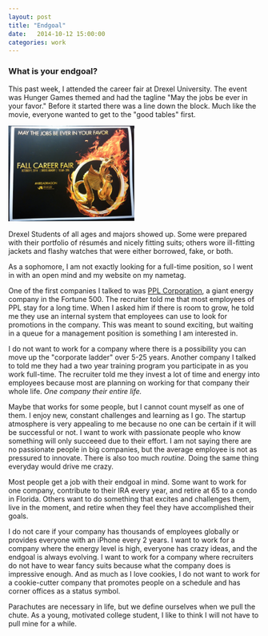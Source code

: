 ```yaml
---
layout: post
title: "Endgoal"
date:   2014-10-12 15:00:00
categories: work
---
```


### What is your endgoal?

This past week, I attended the career fair at Drexel University. The event was Hunger Games themed and had the tagline "May the jobs be ever in your favor." Before it started there was a line down the block. Much like the movie, everyone wanted to get to the "good tables" first. 

<img src="/assets/images/careerfair2014.jpg" alt="Brochure for the 2014 Fall Career Fair at Drexel University." width="50%" height="auto" />

Drexel Students of all ages and majors showed up. Some were prepared with their portfolio of résumés and nicely fitting suits; others wore ill-fitting jackets and flashy watches that were either borrowed, fake, or both.

As a sophomore, I am not exactly looking for a full-time position, so I went in with an open mind and my website on my nametag.

One of the first companies I talked to was [PPL Corporation][ppl], a giant energy company in the Fortune 500. The recruiter told me that most employees of PPL stay for a long time. When I asked him if there is room to grow, he told me they use an internal system that employees can use to look for promotions in the company. This was meant to sound exciting, but waiting in a queue for a management position is something I am interested in.

I do not want to work for a company where there is a possibility you can move up the "corporate ladder" over 5-25 years. Another company I talked to told me they had a two year training program you participate in as you work full-time. The recruiter told me they invest a lot of time and energy into employees because most are planning on working for that company their whole life. *One company their entire life.*

Maybe that works for some people, but I cannot count myself as one of them. I enjoy new, constant challenges and learning as I go. The startup atmosphere is very appealing to me because no one can be certain if it will be successful or not. I want to work with passionate people who know something will only succeeed due to their effort. I am not saying there are no passionate people in big companies, but the average employee is not as pressured to innovate. There is also too much *routine.* Doing the same thing everyday would drive me crazy. 

Most people get a job with their endgoal in mind. Some want to work for one company, contribute to their IRA every year, and retire at 65 to a condo in Florida. Others want to do something that excites and challenges them, live in the moment, and retire when they feel they have accomplished their goals.

I do not care if your company has thousands of employees globally or provides everyone with an iPhone every 2 years. I want to work for a company where the energy level is high, everyone has crazy ideas, and the endgoal is always evolving. I want to work for a company where recruiters do not have to wear fancy suits because what the company does is impressive enough. And as much as I love cookies, I do not want to work for a cookie-cutter company that promotes people on a schedule and has corner offices as a status symbol.

Parachutes are necessary in life, but we define ourselves when we pull the chute. As a young, motivated college student, I like to think I will not have to pull mine for a while. 

[brochureURL]: /assets/images/careerfair2014.jpg
[ppl]: http://www.pplweb.com
